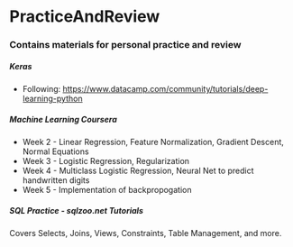 # PracticeAndReview

### Contains materials for personal practice and review


##### Keras

- Following: https://www.datacamp.com/community/tutorials/deep-learning-python

##### Machine Learning Coursera

- Week 2 - Linear Regression, Feature Normalization, Gradient Descent, Normal Equations
- Week 3 - Logistic Regression, Regularization
- Week 4 - Multiclass Logistic Regression, Neural Net to predict handwritten digits
- Week 5 - Implementation of backpropogation

##### SQL Practice - sqlzoo.net Tutorials

Covers Selects, Joins, Views, Constraints, Table Management, and more.